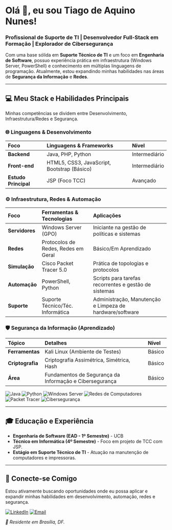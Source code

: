 # Olá 👋, eu sou Tiago de Aquino Nunes!

### Profissional de Suporte de TI | Desenvolvedor Full-Stack em Formação | Explorador de Cibersegurança

Com uma base sólida em **Suporte Técnico de TI** e um foco em **Engenharia de Software**, possuo experiência prática em infraestrutura (Windows Server, PowerShell) e conhecimento em múltiplas linguagens de programação. Atualmente, estou expandindo minhas habilidades nas áreas de **Segurança da Informação** e **Redes**.

---

## 💻 Meu Stack e Habilidades Principais

Minhas competências se dividem entre Desenvolvimento, Infraestrutura/Redes e Segurança.

### 🌐 Linguagens & Desenvolvimento

| Foco | Linguagens & Frameworks | Nível |
| :--- | :--- | :--- |
| **Backend** | Java, PHP, Python | Intermediário |
| **Front-end** | HTML5, CSS3, JavaScript, Bootstrap (Básico) | Intermediário |
| **Estudo Principal** | JSP (Foco TCC) | Avançado |

### ⚙️ Infraestrutura, Redes & Automação

| Foco | Ferramentas & Tecnologias | Aplicações |
| :--- | :--- | :--- |
| **Servidores** | Windows Server (GPO) | Iniciante na gestão de políticas e sistemas |
| **Redes** | Protocolos de Redes, Redes em Geral | Básico/Em Aprendizado |
| **Simulação** | Cisco Packet Tracer 5.0 | Prática de topologias e protocolos |
| **Automação** | PowerShell, Python | Scripts para tarefas recorrentes e gestão de sistemas |
| **Suporte** | Suporte Técnico/Téc. Informática | Administração, Manutenção e Limpeza de hardware/software |

### 🛡️ Segurança da Informação (Aprendizado)

| Tópico | Detalhes | Nível |
| :--- | :--- | :--- |
| **Ferramentas** | Kali Linux (Ambiente de Testes) | Básico |
| **Criptografia** | Criptografia Assimétrica, Simétrica, Hash | Básico |
| **Área** | Fundamentos de Segurança da Informação e Cibersegurança | Básico |

<p align="left">
  <img src="https://img.shields.io/badge/Java-007396?style=for-the-badge&logo=java&logoColor=white" alt="Java">
  <img src="https://img.shields.io/badge/Python-3776AB?style=for-the-badge&logo=python&logoColor=white" alt="Python">
  <img src="https://img.shields.io/badge/Windows%20Server-0078D6?style=for-the-badge&logo=windows&logoColor=white" alt="Windows Server">
  
  <img src="https://img.shields.io/badge/Redes%20de%20Computadores-000000?style=for-the-badge&logo=wireshark&logoColor=white" alt="Redes de Computadores">
  <img src="https://img.shields.io/badge/Packet%20Tracer-1E90FF?style=for-the-badge&logo=cisco&logoColor=white" alt="Packet Tracer">
  <img src="https://img.shields.io/badge/Cibersegurança-000000?style=for-the-badge&logo=data-protection&logoColor=white" alt="Cibersegurança">
</p>

---

## 🎓 Educação e Experiência

* **Engenharia de Software (EAD - 1º Semestre)** - UCB
* **Técnico em Informática (4º Semestre)** - Foco em projeto de TCC com JSP.
* **Estágio em Suporte Técnico de TI** - Atuação na manutenção de computadores e impressoras.

---

## 🔗 Conecte-se Comigo

Estou ativamente buscando oportunidades onde eu possa aplicar e expandir minhas habilidades em desenvolvimento, automação, redes e segurança.

[![LinkedIn](https://img.shields.io/badge/LinkedIn-0077B5?style=for-the-badge&logo=linkedin&logoColor=white)](https://www.linkedin.com/in/tiago-de-aquino-nunes-3297552ba/)
[![Email](https://img.shields.io/badge/Email-D14836?style=for-the-badge&logo=gmail&logoColor=white)](mailto:tiagonunesbr@hotmail.com)

_📍 Residente em Brasília, DF._
